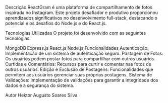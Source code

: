 Descrição
ReactGram é uma plataforma de compartilhamento de fotos inspirada no Instagram. Este projeto desafiador e produtivo proporcionou aprendizados significativos no desenvolvimento full-stack, destacando o potencial e os desafios do Node.js e do React.js.

Tecnologias Utilizadas
O projeto foi desenvolvido com as seguintes tecnologias:

MongoDB
Express.js
React.js
Node.js
Funcionalidades
Autenticação: Implementação de um sistema de autenticação seguro.
Postagem de Fotos: Os usuários podem postar fotos para compartilhar com outros usuários.
Curtidas e Comentários: Recursos para curtir e comentar nas fotos de outros usuários.
Edição e Exclusão de Postagens: Funcionalidades que permitem aos usuários gerenciar suas próprias postagens.
Sistema de Validações: Implementação de validações para garantir a integridade dos dados e a segurança do sistema.

Autor
Hektor Augusto Soares Silva
